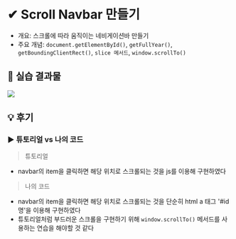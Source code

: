 # ✔ Scroll Navbar 만들기

-   개요: 스크롤에 따라 움직이는 네비게이션바 만들기
-   주요 개념: `document.getElementById()`, `getFullYear()`, `getBoundingClientRect()`, `slice 메서드`, `window.scrollTo()`

## 🧩 실습 결과물

![](../gif/scroll_practice1.gif)

## 💡 후기

### ▶ 튜토리얼 vs 나의 코드

> 튜토리얼

-   navbar의 item을 클릭하면 해당 위치로 스크롤되는 것을 js를 이용해 구현하였다

> 나의 코드

-   navbar의 item을 클릭하면 해당 위치로 스크롤되는 것을 단순히 html a 태그 '#id명'을 이용해 구현하였다
-   튜토리얼처럼 부드러운 스크롤을 구현하기 위해 `window.scrollTo()` 메서드를 사용하는 연습을 해야할 것 같다

